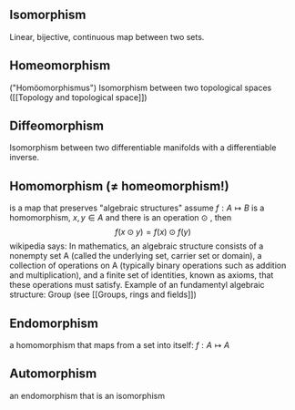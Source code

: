 
## Isomorphism
Linear, bijective, continuous map between two sets.

## Homeomorphism
("Homöomorphismus")
Isomorphism between two topological spaces ([[Topology and topological space]]) 


## Diffeomorphism
Isomorphism between two differentiable manifolds with a differentiable inverse.


## Homomorphism ($\neq$ homeomorphism!)
is a map that preserves "algebraic structures"
assume $f:A \mapsto B$ is a homomorphism, $x,y \in A$ and there is an operation $\odot$ , then 
$$f(x\odot y) = f(x) \odot f(y) $$
wikipedia says: In mathematics, an algebraic structure consists of a nonempty set A (called the underlying set, carrier set or domain), a collection of operations on A (typically binary operations such as addition and multiplication), and a finite set of identities, known as axioms, that these operations must satisfy.
Example of an fundamentyl algebraic structure: Group (see [[Groups, rings and fields]])


## Endomorphism
a homomorphism that maps from a set into itself: $f:A\mapsto A$


## Automorphism
an endomorphism that is an isomorphism
